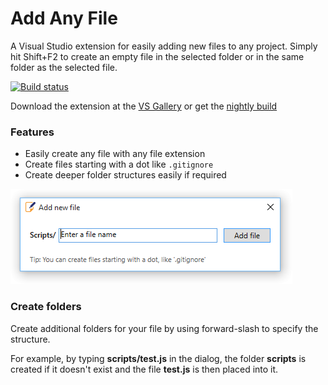 # Add Any File

A Visual Studio extension for easily adding new files to any project. Simply hit Shift+F2 to create an empty file in the
selected folder or in the same folder as the selected file.

[![Build status](https://ci.appveyor.com/api/projects/status/252jpryc38qah37x?svg=true)](https://ci.appveyor.com/project/madskristensen/addanyfile)

Download the extension at the
[VS Gallery](http://visualstudiogallery.msdn.microsoft.com/3f820e99-6c0d-41db-aa74-a18d9623b1f3)
or get the
[nightly build](http://vsixgallery.com/extension/27dd9dea-6dd2-403e-929d-3ff20d896c5e/)

### Features

- Easily create any file with any file extension
- Create files starting with a dot like `.gitignore`
- Create deeper folder structures easily if required

![Add new file dialog](art/dialog.png)

### Create folders

Create additional folders for your file by using forward-slash to
specify the structure.

For example, by typing **scripts/test.js** in the dialog, the
folder **scripts** is created if it doesn't exist and the file 
**test.js** is then placed into it.